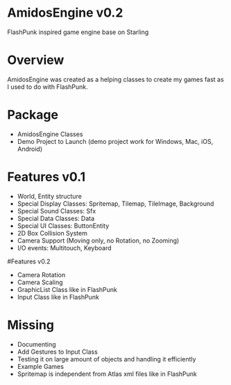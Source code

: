 AmidosEngine v0.2
============

FlashPunk inspired game engine base on Starling

# Overview
AmidosEngine was created as a helping classes to create my games fast as I used to do with FlashPunk.

# Package
* AmidosEngine Classes
* Demo Project to Launch (demo project work for Windows, Mac, iOS, Android)

# Features v0.1
* World, Entity structure
* Special Display Classes: Spritemap, Tilemap, TileImage, Background
* Special Sound Classes: Sfx
* Special Data Classes: Data
* Special UI Classes: ButtonEntity
* 2D Box Collision System
* Camera Support (Moving only, no Rotation, no Zooming)
* I/O events: Multitouch, Keyboard

#Features v0.2
* Camera Rotation
* Camera Scaling
* GraphicList Class like in FlashPunk
* Input Class like in FlashPunk

# Missing
* Documenting
* Add Gestures to Input Class
* Testing it on large amount of objects and handling it efficiently
* Example Games
* Spritemap is independent from Atlas xml files like in FlashPunk